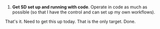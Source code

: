 1. **Get SD set up and running with code**. Operate in code as much as possible (so that I have the control and can set up my own workflows).

That's it. Need to get this up today. That is the only target. Done.
